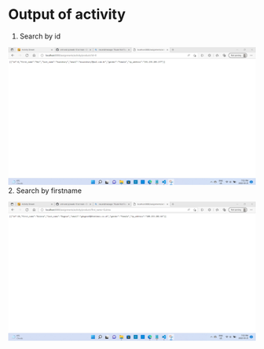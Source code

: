 
# Output of activity

1. Search by id

![image info](./output_1.png)
2. Search by firstname

![image info](./output_2.png)

